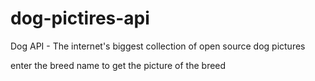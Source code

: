 # dog-pictires-api

Dog API - The internet's biggest collection of open source dog pictures

enter the breed name to get the picture of the breed
